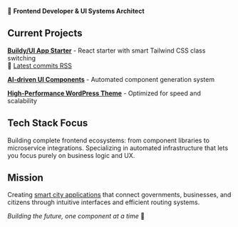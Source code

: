 🚀 **Frontend Developer & UI Systems Architect**

## Current Projects

**[Buildy/UI App Starter](https://github.com/buildy-ui/app-starter)** - React starter with smart Tailwind CSS class switching  
📡 [Latest commits RSS](https://github.com/buildy-ui/app-starter/commits.atom)

**[AI-driven UI Components](https://github.com/buildy-ui/ui)** - Automated component generation system

**[High-Performance WordPress Theme](https://github.com/alexy-os/wp-fasty)** - Optimized for speed and scalability

## Tech Stack Focus

Building complete frontend ecosystems: from component libraries to microservice integrations. Specializing in automated infrastructure that lets you focus purely on business logic and UX.

## Mission

Creating [smart city applications](https://ecocity.alexy-os.com/) that connect governments, businesses, and citizens through intuitive interfaces and efficient routing systems.

*Building the future, one component at a time* 🎯
